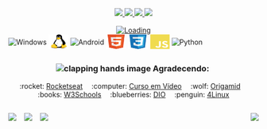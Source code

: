 <div align="center">
  <a href="https://github.com/luizgustavoabreu">
  <img width="822em" src="https://user-images.githubusercontent.com/72631018/150686743-e8501a27-5eb6-4b9a-a6ce-aeb86742bb63.jpeg" />
  <img width="473em" src="https://github-readme-stats.vercel.app/api?username=luizgustavoabreu&show_icons=true&theme=dark&include_all_commits=true&count_private=true&hide=issues&locale=pt-br" />
  <img width="345em" src="https://github-readme-stats.vercel.app/api/top-langs/?username=luizgustavoabreu&layout=compact&langs_count=7&hide=php&theme=dark&locale=pt-br" />
  <img width="822em" src="https://activity-graph.herokuapp.com/graph?username=luizgustavoabreu&theme=xcode&bg_color=151515" />
  </div>
  <br>
<div align="center">
  <img alt="Loading" src="https://user-images.githubusercontent.com/72631018/151239976-618263e5-c98f-4917-918a-7c10ef400c4a.gif" />
  </div></a>
<div style="display: inline_block">
  <img align="center" alt="Windows" height="27" width="30" src="https://upload.wikimedia.org/wikipedia/commons/thumb/0/0a/Unofficial_Windows_logo_variant_-_2002%E2%80%932012_%28Multicolored%29.svg/800px-Unofficial_Windows_logo_variant_-_2002%E2%80%932012_%28Multicolored%29.svg.png" />
  <img align="center" alt="Linux" height="30" width="40" src="https://raw.githubusercontent.com/devicons/devicon/master/icons/linux/linux-original.svg" />
  <img align="center" alt="Android" height="35" width="27" src="https://cdn.jsdelivr.net/gh/devicons/devicon/icons/android/android-original.svg" />
  <img align="center" alt="HTML" height="30" width="40" src="https://raw.githubusercontent.com/devicons/devicon/master/icons/html5/html5-original.svg" />
  <img align="center" alt="CSS" height="30" width="40" src="https://raw.githubusercontent.com/devicons/devicon/master/icons/css3/css3-original.svg" />
  <img align="center" alt="JavaScript" height="30" width="40" src="https://raw.githubusercontent.com/devicons/devicon/master/icons/javascript/javascript-plain.svg" />
  <img align="center" alt="Python" height="30" width="40" src="https://cdn.jsdelivr.net/gh/devicons/devicon/icons/python/python-original.svg" />
</div>
  
##

### <p align="center"><img src="https://user-images.githubusercontent.com/72631018/130673376-595be31b-0bbd-4c9b-8f24-568a5b4f602a.gif" alt="clapping hands image" width="24px" style="max-width:100%;">&nbsp;Agradecendo:&nbsp;</p>

<p align="center"> :rocket: <a href="https://rocketseat.com.br">Rocketseat</a>&emsp; :computer: <a href="https://www.cursoemvideo.com">Curso em Vídeo</a>&emsp; :wolf: <a href="https://www.origamid.com">Origamid</a>&emsp; :books: <a href="https://www.w3schools.com">W3Schools</a>&emsp; :blueberries: <a href="https://www.dio.me">DIO</a>&emsp; :penguin: <a href="https://4linux.com.br/">4Linux</a></p>

##

<div>
    <a href="https://www.instagram.com/luizgustavorj" " target="_blank"><img src="https://img.shields.io/badge/Instagram-E4405F?style=for-the-badge&logo=instagram&logoColor=white" target="_blank"></a>&nbsp;&nbsp;&nbsp;
    <a href="https://sptfy.com/gustavo" target="_blank"><img src="https://img.shields.io/badge/Spotify-1ED760?&style=for-the-badge&logo=spotify&logoColor=white" target="_blank"></a>&nbsp;&nbsp;&nbsp;
    <a href="https://www.linkedin.com/in/luizgustavoabreu" " target="_blank"><img src="https://img.shields.io/badge/LinkedIn-0077B5?style=for-the-badge&logo=linkedin&logoColor=white" target="_blank"></a><img align="right" src="https://komarev.com/ghpvc/?username=luizgustavoabreu&style=flat-square" />
</div>
